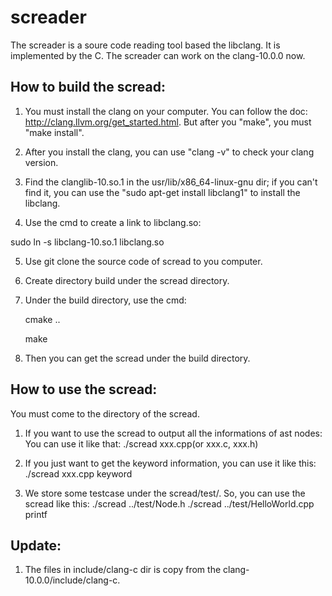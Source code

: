 screader
========

The screader is a soure code reading tool based the libclang. It is implemented by the C.
The screader can work on the clang-10.0.0 now.


How to build the scread:
---------------------------------------------------------
1. You must install the clang on your computer.
You can follow the doc: http://clang.llvm.org/get_started.html.
But after you "make", you must "make install".

2. After you install the clang, you can use "clang -v" to check your clang version.

3. Find the clanglib-10.so.1 in the usr/lib/x86_64-linux-gnu dir; if you can't find it, you
can use the "sudo apt-get install libclang1" to install the libclang.

4. Use the cmd to create a link to libclang.so:

  sudo ln -s libclang-10.so.1 libclang.so

5. Use git clone the source code of scread to you computer.

6. Create directory build under the scread directory.

7. Under the build directory, use the cmd:

   cmake ..

   make

6. Then you can get the scread under the build directory.


How to use the scread:
------------------------------------------------------------

You must come to the directory of the scread.

1. If you want to use the scread to output all the informations of ast nodes:
   You can use it like that: ./scread xxx.cpp(or xxx.c, xxx.h)

2. If you just want to get the keyword information, you can use it like this:
   ./scread xxx.cpp keyword

3. We store some testcase under the scread/test/. So, you can use the scread like this:
   ./scread ../test/Node.h
   ./scread ../test/HelloWorld.cpp printf

Update:
-----------------------------------------------
1. The files in include/clang-c dir is copy from the clang-10.0.0/include/clang-c.
